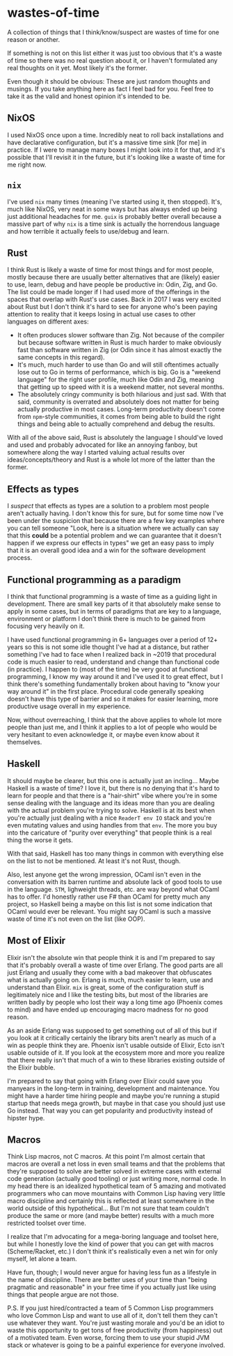 # wastes-of-time

A collection of things that I think/know/suspect are wastes of time for one reason or another.

If something is not on this list either it was just too obvious that it's a waste of time so there
was no real question about it, or I haven't formulated any real thoughts on it yet. Most likely
it's the former.

Even though it should be obvious: These are just random thoughts and musings. If you take anything
here as fact I feel bad for you. Feel free to take it as the valid and honest opinion it's intended
to be.

## NixOS

I used NixOS once upon a time. Incredibly neat to roll back installations and have declarative
configuration, but it's a massive time sink [for me] in practice. If I were to manage many boxes
I might look into it for that, and it's possible that I'll revisit it in the future, but it's
looking like a waste of time for me right now.

## `nix`

I've used `nix` many times (meaning I've started using it, then stopped). It's, much like NixOS,
very neat in some ways but has always ended up being just additional headaches for me. `guix` is
probably better overall because a massive part of why `nix` is a time sink is actually the
horrendous language and how terrible it actually feels to use/debug and learn.

## Rust

I think Rust is likely a waste of time for most things and for most people, mostly because there
are usually better alternatives that are (likely) easier to use, learn, debug and have people be
productive in: Odin, Zig, and Go. The list could be made longer if I had used more of the offerings
in the spaces that overlap with Rust's use cases. Back in 2017 I was very excited about Rust but I
don't think it's hard to see for anyone who's been paying attention to reality that it keeps losing
in actual use cases to other languages on different axes:

- It often produces slower software than Zig. Not because of the compiler but because software
  written in Rust is much harder to make obviously fast than software written in Zig (or Odin
  since it has almost exactly the same concepts in this regard).
- It's much, much harder to use than Go and will still oftentimes actually lose out to Go in terms
  of performance, which is big. Go is a "weekend language" for the right user profile, much like
  Odin and Zig, meaning that getting up to speed with it is a weekend matter, not several months.
- The absolutely cringy community is both hilarious and just sad. With that said, community is
  overrated and absolutely does not matter for being actually productive in most cases. Long-term
  productivity doesn't come from `npm`-style communities, it comes from being able to build the
  right things and being able to actually comprehend and debug the results.


With all of the above said, Rust is absolutely the language I should've loved and used and probably
advocated for like an annoying fanboy, but somewhere along the way I started valuing actual results
over ideas/concepts/theory and Rust is a whole lot more of the latter than the former.

## Effects as types

I *suspect* that effects as types are a solution to a problem most people aren't actually having.
I don't know this for sure, but for some time now I've been under the suspicion that because there
are a few key examples where you can tell someone "Look, here is a situation where we actually can
say that this **could** be a potential problem and we can guarantee that it doesn't happen if we
express our effects in types" we get an easy pass to imply that it is an overall good idea and a
win for the software development process.

## Functional programming as a paradigm

I think that functional programming is a waste of time as a guiding light in development. There are
small key parts of it that absolutely make sense to apply in some cases, but in terms of paradigms
that are key to a language, environment or platform I don't think there is much to be gained from
focusing very heavily on it.

I have used functional programming in 6+ languages over a period of 12+ years so this is not
some idle thought I've had at a distance, but rather something I've had to face when I realized
back in ~2019 that procedural code is much easier to read, understand and change than functional
code (in practice). I happen to (most of the time) be very good at functional programming, I know my
way around it and I've used it to great effect, but I think there's something fundamentally broken
about having to "know your way around it" in the first place. Procedural code generally speaking
doesn't have this type of barrier and so it makes for easier learning, more productive usage
overall in my experience.

Now, without overreaching, I think that the above applies to whole lot more people than just me, and
I think it applies to a lot of people who would be very hesitant to even acknowledge it, or maybe
even know about it themselves.

## Haskell

It should maybe be clearer, but this one is actually just an incling... Maybe Haskell is a waste of
time? I love it, but there is no denying that it's hard to learn for people and that there is a
"hair-shirt" vibe where you're in some sense dealing with the language and its ideas more than you
are dealing with the actual problem you're trying to solve. Haskell is at its best when you're
actually just dealing with a nice `ReaderT env IO` stack and you're even mutating values and using
handles from that `env`. The more you buy into the caricature of "purity over everything" that
people think is a real thing the worse it gets.

With that said, Haskell has too many things in common with everything else on the list to not be
mentioned. At least it's not Rust, though.

Also, lest anyone get the wrong impression, OCaml isn't even in the conversation with its barren
runtime and absolute lack of good tools to use in the language. `STM`, lighweight threads, etc.
are way beyond what OCaml has to offer. I'd honestly rather use F# than OCaml for pretty much any
project, so Haskell being a maybe on this list is not some indication that OCaml would ever be
relevant. You might say OCaml is such a massive waste of time it's not even on the list (like OOP).

## Most of Elixir

Elixir isn't the absolute win that people think it is and I'm prepared to say that it's probably
overall a waste of time over Erlang. The good parts are all just Erlang and usually they come with
a bad makeover that obfuscates what is actually going on. Erlang is much, much easier to learn, use
and understand than Elixir. `mix` is great, some of the configuration stuff is legitimately nice and
I like the testing bits, but most of the libraries are written badly by people who lost their way a
long time ago (Phoenix comes to mind) and have ended up encouraging macro madness for no good
reason.

As an aside Erlang was supposed to get something out of all of this but if you look at it critically
certainly the library bits aren't nearly as much of a win as people think they are. Phoenix isn't
usable outside of Elixir, Ecto isn't usable outside of it. If you look at the ecosystem more and
more you realize that there really isn't that much of a win to these libraries existing outside of
the Elixir bubble.

I'm prepared to say that going with Erlang over Elixir could save you manyears in the long-term in
training, development and maintenance. You might have a harder time hiring people and maybe you're
running a stupid startup that needs mega growth, but maybe in that case you should just use Go
instead. That way you can get popularity and productivity instead of hipster hype.

## Macros

Think Lisp macros, not C macros. At this point I'm almost certain that macros are overall a net loss
in even small teams and that the problems that they're supposed to solve are better solved in
extreme cases with external code generation (actually good tooling) or just writing more, normal
code. In my head there is an idealized hypothetical team of 5 amazing and motivated programmers who
can move mountains with Common Lisp having very little macro discipline and certainly this is
reflected at least somewhere in the world outside of this hypothetical... But I'm not sure that
team couldn't produce the same or more (and maybe better) results with a much more restricted
toolset over time.

I realize that I'm advocating for a mega-boring language and toolset here, but while I honestly love
the kind of power that you can get with macros (Scheme/Racket, etc.) I don't think it's
realistically even a net win for only myself, let alone a team.

Have fun, though; I would never argue for having less fun as a lifestyle in the name of discipline.
There are better uses of your time than "being pragmatic and reasonable" in your free time if you
actually just like using things that people argue are not those.

P.S. If you just hired/contracted a team of 5 Common Lisp programmers who love Common Lisp and want
to use all of it, don't tell them they can't use whatever they want. You're just wasting morale and
you'd be an idiot to waste this opportunity to get tons of free productivity (from happiness) out of
a motivated team. Even worse, forcing them to use your stupid JVM stack or whatever is going to be
a painful experience for everyone involved.
